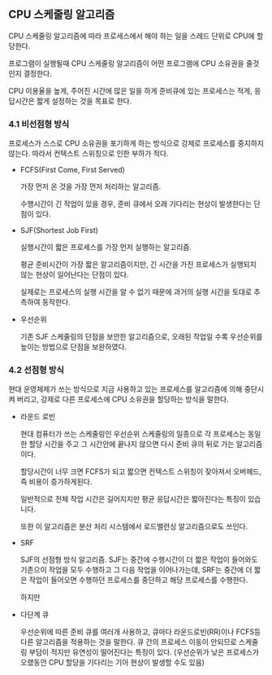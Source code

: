 ## CPU 스케줄링 알고리즘

CPU 스케줄링 알고리즘에 따라 프로세스에서 해야 하는 일을 스레드 단위로 CPU에 할당한다.

프로그램이 실행될때 CPU 스케줄링 알고리즘이 어떤 프로그램에 CPU 소유권을 줄것인지 결정한다.

CPU 이용율을 높게, 주어진 시간에 많은 일을 하게 준비큐에 있는 프로세스는 적게, 응답시간은 짧게 설정하는 것을 목표로 한다.

### 4.1 비선점형 방식

프로세스가 스스로 CPU 소유권을 포기하게 하는 방식으로 강제로 프로세스를 중지하지 않는다. 따라서 컨텍스트 스위칭으로 인한 부하가 적다.

- FCFS(First Come, First Served)

  가장 먼저 온 것을 가장 먼저 처리하는 알고리즘.

  수행시간이 긴 작업이 있을 경우, 준비 큐에서 오래 기다리는 현상이 발생한다는 단점이 있다.


- SJF(Shortest Job First)

  실행시간이 짧은 프로세스를 가장 먼저 실행하는 알고리즘.

  평균 준비시간이 가장 짧은 알고리즘이지만, 긴 시간을 가진 프로세스가 실행되지 않는 현상이 일어난다는 단점이 있다.

  실제로는 프로세스의 실행 시간을 알 수 없기 때문에 과거의 실행 시간을 토대로 추측하여 동작한다.


- 우선순위

  기존 SJF 스케줄링의 단점을 보안한 알고리즘으로, 오래된 작업일 수록 우선순위를 높이는 방법으로 단점을 보완하였다.


### 4.2 선점형 방식

현대 운영체제가 쓰는 방식으로 지금 사용하고 있는 프로세스를 알고리즘에 의해 중단시켜 버리고, 강제로 다른 프로세스에 CPU 소유권을 할당하는 방식을 말한다.

- 라운드 로빈

  현대 컴퓨터가 쓰는 스케줄링인 우선순위 스케줄링의 일종으로 각 프로세스는 동일한 할당 시간을 주고 그 시간안에 끝나지 않으면 다시 준비 큐의 뒤로 가는 알고리즘이다.

  할당시간이 너무 크면 FCFS가 되고 짧으면 컨텍스트 스위칭이 잦아져서 오버헤드,즉 비용이 증가하게된다.

  일반적으로 전체 작업 시간은 길어지지만 평균 응답시간은 짧아진다는 특징이 있습니다.

  또한 이 알고리즘은 분산 처리 시스템에서 로드밸런싱 알고리즘으로도 쓰인다.


- SRF

  SJF의 선점형 방식 알고리즘. SJF는 중간에 수행시간이 더 짧은 작업이 들어와도 기존으이 작업을 모두 수행하고 그 다음 작업을 이어나가는데, SRF는 중간에 더 짧은 작업이 들어오면 수행하던 프로세스를 중단하고 해당 프로세스를 수행한다.

  하지만


- 다단계 큐

  우선순위에 따른 준비 큐를 여러개  사용하고, 큐마다 라운드로빈(RR)이나 FCFS등 다른 알고리즘을 적용하는 것을 말한다. 큐 간의 프로세스 이동이 안되므로 스케줄링 부담이 적지만 유연성이 떨어진다는 특징이 있다. (우선순위가 낮은 프로세스가 오랬동안 CPU 할당을 기다리는 기아 현상이 발생할 수도 있음)